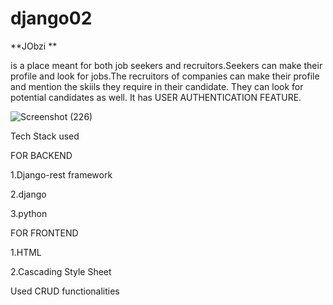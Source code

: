 # django02
**JObzi **


is a place meant for both job seekers and recruitors.Seekers can make their profile and look for jobs.The recruitors of companies can make their profile and mention the skiils they require in their candidate.
They can look for potential candidates as well.
It has USER AUTHENTICATION FEATURE.

![Screenshot (226)](https://user-images.githubusercontent.com/94283961/164989393-cae05e20-a41c-4f6b-a6e5-57fb92361c40.png)


Tech Stack used

FOR BACKEND

1.Django-rest framework

2.django

3.python






FOR FRONTEND

1.HTML

2.Cascading Style Sheet


Used CRUD functionalities

